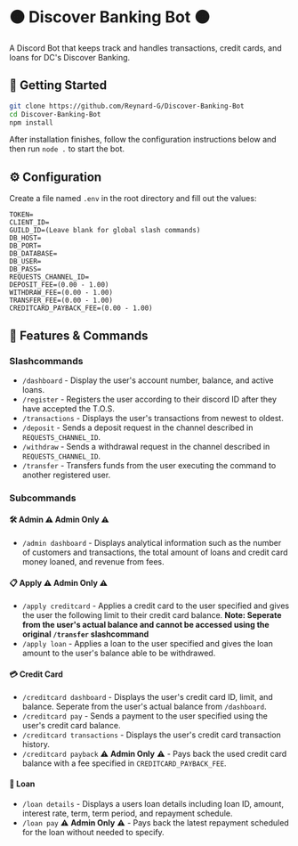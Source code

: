 # 🟠 Discover Banking Bot 🟠

A Discord Bot that keeps track and handles transactions, credit cards, and loans for DC's Discover Banking.

## 🚀 Getting Started

```bash
git clone https://github.com/Reynard-G/Discover-Banking-Bot
cd Discover-Banking-Bot
npm install
```

After installation finishes, follow the configuration instructions below and then run `node .` to start the bot.

## ⚙️ Configuration

Create a file named `.env` in the root directory and fill out the values:

```
TOKEN=
CLIENT_ID=
GUILD_ID=(Leave blank for global slash commands)
DB_HOST=
DB_PORT=
DB_DATABASE=
DB_USER=
DB_PASS=
REQUESTS_CHANNEL_ID=
DEPOSIT_FEE=(0.00 - 1.00)
WITHDRAW_FEE=(0.00 - 1.00)
TRANSFER_FEE=(0.00 - 1.00)
CREDITCARD_PAYBACK_FEE=(0.00 - 1.00)
```

## 📝 Features & Commands

### Slashcommands

* `/dashboard` - Display the user's account number, balance, and active loans.
* `/register` - Registers the user according to their discord ID after they have accepted the T.O.S.
* `/transactions` - Displays the user's transactions from newest to oldest.
* `/deposit` - Sends a deposit request in the channel described in `REQUESTS_CHANNEL_ID`.
* `/withdraw` - Sends a withdrawal request in the channel described in `REQUESTS_CHANNEL_ID`.
* `/transfer` - Transfers funds from the user executing the command to another registered user.

### Subcommands

#### 🛠️ Admin ⚠️ **Admin Only** ⚠️

* `/admin dashboard` - Displays analytical information such as the number of customers and transactions, the total amount of loans and credit card money loaned, and revenue from fees.

#### 📋 Apply ⚠️ **Admin Only** ⚠️

* `/apply creditcard` - Applies a credit card to the user specified and gives the user the following limit to their credit card balance. **Note: Seperate from the user's actual balance and cannot be accessed using the original `/transfer` slashcommand** 
* `/apply loan` - Applies a loan to the user specified and gives the loan amount to the user's balance able to be withdrawed.

#### 💳 Credit Card

* `/creditcard dashboard` - Displays the user's credit card ID, limit, and balance. Seperate from the user's actual balance from `/dashboard`.
* `/creditcard pay` - Sends a payment to the user specified using the user's credit card balance.
* `/creditcard transactions` - Displays the user's credit card transaction history.
* `/creditcard payback` ⚠️ **Admin Only** ⚠️ - Pays back the used credit card balance with a fee specified in `CREDITCARD_PAYBACK_FEE`.

#### 🤝 Loan

* `/loan details` - Displays a users loan details including loan ID, amount, interest rate, term, term period, and repayment schedule.
* `/loan pay` ⚠️ **Admin Only** ⚠️ - Pays back the latest repayment scheduled for the loan without needed to specify.
